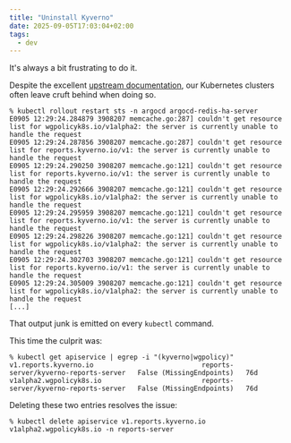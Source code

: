 ```yaml
---
title: "Uninstall Kyverno"
date: 2025-09-05T17:03:04+02:00
tags:
  - dev
---
```


It's always a bit frustrating to do it.

Despite the excellent [upstream
documentation](https://kyverno.io/docs/installation/uninstallation/), our
Kubernetes clusters often leave cruft behind when doing so.

```shell
% kubectl rollout restart sts -n argocd argocd-redis-ha-server
E0905 12:29:24.284879 3908207 memcache.go:287] couldn't get resource list for wgpolicyk8s.io/v1alpha2: the server is currently unable to handle the request
E0905 12:29:24.287856 3908207 memcache.go:287] couldn't get resource list for reports.kyverno.io/v1: the server is currently unable to handle the request
E0905 12:29:24.290250 3908207 memcache.go:121] couldn't get resource list for reports.kyverno.io/v1: the server is currently unable to handle the request
E0905 12:29:24.292666 3908207 memcache.go:121] couldn't get resource list for wgpolicyk8s.io/v1alpha2: the server is currently unable to handle the request
E0905 12:29:24.295959 3908207 memcache.go:121] couldn't get resource list for reports.kyverno.io/v1: the server is currently unable to handle the request
E0905 12:29:24.298226 3908207 memcache.go:121] couldn't get resource list for wgpolicyk8s.io/v1alpha2: the server is currently unable to handle the request
E0905 12:29:24.302703 3908207 memcache.go:121] couldn't get resource list for reports.kyverno.io/v1: the server is currently unable to handle the request
E0905 12:29:24.305009 3908207 memcache.go:121] couldn't get resource list for wgpolicyk8s.io/v1alpha2: the server is currently unable to handle the request
[...]
```

That output junk is emitted on every `kubectl` command.

This time the culprit was:

```shell
% kubectl get apiservice | egrep -i "(kyverno|wgpolicy)"
v1.reports.kyverno.io                           reports-server/kyverno-reports-server   False (MissingEndpoints)   76d
v1alpha2.wgpolicyk8s.io                         reports-server/kyverno-reports-server   False (MissingEndpoints)   76d
```

Deleting these two entries resolves the issue:

```shell
% kubectl delete apiservice v1.reports.kyverno.io v1alpha2.wgpolicyk8s.io -n reports-server
```
